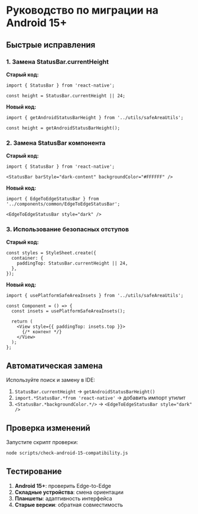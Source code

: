 # Руководство по миграции на Android 15+

## Быстрые исправления

### 1. Замена StatusBar.currentHeight

**Старый код:**
```tsx
import { StatusBar } from 'react-native';

const height = StatusBar.currentHeight || 24;
```

**Новый код:**
```tsx
import { getAndroidStatusBarHeight } from '../utils/safeAreaUtils';

const height = getAndroidStatusBarHeight();
```

### 2. Замена StatusBar компонента

**Старый код:**
```tsx
import { StatusBar } from 'react-native';

<StatusBar barStyle="dark-content" backgroundColor="#FFFFFF" />
```

**Новый код:**
```tsx
import { EdgeToEdgeStatusBar } from '../components/common/EdgeToEdgeStatusBar';

<EdgeToEdgeStatusBar style="dark" />
```

### 3. Использование безопасных отступов

**Старый код:**
```tsx
const styles = StyleSheet.create({
  container: {
    paddingTop: StatusBar.currentHeight || 24,
  },
});
```

**Новый код:**
```tsx
import { usePlatformSafeAreaInsets } from '../utils/safeAreaUtils';

const Component = () => {
  const insets = usePlatformSafeAreaInsets();
  
  return (
    <View style={{ paddingTop: insets.top }}>
      {/* контент */}
    </View>
  );
};
```

## Автоматическая замена

Используйте поиск и замену в IDE:

1. `StatusBar.currentHeight` → `getAndroidStatusBarHeight()`
2. `import.*StatusBar.*from 'react-native'` → добавить импорт утилит
3. `<StatusBar.*backgroundColor.*/>` → `<EdgeToEdgeStatusBar style="dark" />`

## Проверка изменений

Запустите скрипт проверки:
```bash
node scripts/check-android-15-compatibility.js
```

## Тестирование

1. **Android 15+**: проверить Edge-to-Edge
2. **Складные устройства**: смена ориентации
3. **Планшеты**: адаптивность интерфейса
4. **Старые версии**: обратная совместимость

